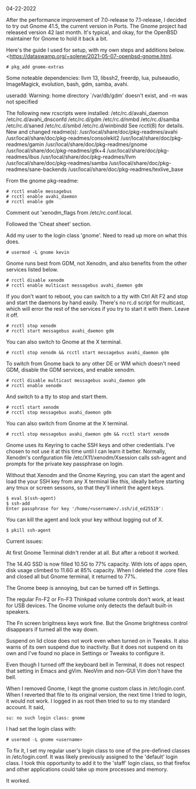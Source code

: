 04-22-2022

After the performance improvement of 7.0-release to 7.1-release, I
decided to try out Gnome 41.5, the current version in Ports. The Gnome
project had released version 42 last month. It's typical, and okay,
for the OpenBSD maintainer for Gnome to hold it back a bit.

Here's the guide I used for setup, with my own steps and additions
below.
<https://dataswamp.org/~solene/2021-05-07-openbsd-gnome.html.

```
# pkg_add gnome-extras
```

Some noteable dependencies: llvm 13, libssh2, freerdp, lua, pulseaudio,
ImageMagick, evolution, bash, gdm, samba, avahi.

useradd: Warning: home directory `/var/db/gdm' doesn't exist, and -m was
not specified

The following new rcscripts were installed: /etc/rc.d/avahi_daemon
/etc/rc.d/avahi_dnsconfd /etc/rc.d/gdm /etc/rc.d/nmbd /etc/rc.d/samba
/etc/rc.d/saned /etc/rc.d/smbd /etc/rc.d/winbindd
See rcctl(8) for details.
New and changed readme(s):
        /usr/local/share/doc/pkg-readmes/avahi
        /usr/local/share/doc/pkg-readmes/consolekit2
        /usr/local/share/doc/pkg-readmes/gamin
        /usr/local/share/doc/pkg-readmes/gnome
        /usr/local/share/doc/pkg-readmes/gtk+4
        /usr/local/share/doc/pkg-readmes/ibus
        /usr/local/share/doc/pkg-readmes/llvm
        /usr/local/share/doc/pkg-readmes/samba
        /usr/local/share/doc/pkg-readmes/sane-backends
        /usr/local/share/doc/pkg-readmes/texlive_base

From the gnome pkg-readme:

```
# rcctl enable messagebus
# rcctl enable avahi_daemon
# rcctl enable gdm
```

Comment out 'xenodm_flags from /etc/rc.conf.local.

Followed the 'Cheat sheet' section.

Add my user to the login class 'gnome'. Need to read up more on what
this does.
```
# usermod -L gnome kevin
```

Gnome runs best from GDM, not Xenodm, and also benefits from the other
services listed below.

```
# rcctl disable xenodm
# rcctl enable multicast messagebus avahi_daemon gdm
```

If you don't want to reboot, you can switch to a tty with Ctrl Alt F2
and stop and start the daemons by hand easily. There's no rc.d script
for multicast, which will error the rest of the services if you try to
start it with them. Leave it off.

```
# rcctl stop xenodm
# rcctl start messagebus avahi_daemon gdm
```

You can also switch to Gnome at the X terminal.

```
# rcctl stop xenodm && rcctl start messagebus avahi_daemon gdm
```

To switch from Gnome back to any other DE or WM which doesn't need GDM,
disable the GDM services, and enable xenodm.

```
# rcctl disable multicast messagebus avahi_daemon gdm
# rcctl enable xenodm
```

And switch to a tty to stop and start them.

```
# rcctl start xenodm
# rcctl stop messagebus avahi_daemon gdm
```

You can also switch from Gnome at the X terminal.

```
# rcctl stop messagebus avahi_daemon gdm && rcctl start xenodm
```

Gnome uses its Keyring to cache SSH keys and other credentials. I've
chosen to not use it at this time until I can learn it
better. Normally, Xenodm's confguration file /etc/X11/xenodm/Xsession
calls ssh-agent and prompts for the private key passphrase on login.

Without that Xenodm and the Gnome Keyring, you can start the agent and
load the your SSH key from any X terminal like this, ideally before
starting any tmux or screen sessons, so that they'll inherit the agent
keys.

```
$ eval $(ssh-agent)
$ ssh-add
Enter passphrase for key '/home/<username>/.ssh/id_ed25519': 
```

You can kill the agent and lock your key without logging out of X.

```
$ pkill ssh-agent
```

Current issues:

At first Gnome Terminal didn't render at all. But after a reboot it
worked.

The 14.4G SSD is now filled 10.5G to 77% capacity. With lots of apps
open, disk usage climbed to 11.6G at 85% capacity. When I deleted the
.core files and closed all but Gnome terminal, it returned to 77%.

The Gnome beep is annoying, but can be turned off in Settings.

The regular Fn-F2 or Fn-F3 Thinkpad volume controls don't work, at
least for USB devices. The Gnome volume only detects the default
built-in speakers.

The Fn screen brigitness keys work fine. But the Gnome brightness
control disappears if turned all the way down.

Suspend on lid close does not work even when turned on in Tweaks. It
also warns of its own suspend due to inactivity. But it does not suspend
on its own and I've found no place in Settings or Tweaks to configure
it.

Even though I turned off the keyboard bell in Terminal, it does not
respect that setting in Emacs and gVim. NeoVim and non-GUI Vim don't
have the bell.


When I removed Gnome, I kept the gnome custom class in /etc/login.conf.
When I reverted that file to its original version, the next time I tried
to login, it would not work. I logged in as root then tried to su to my
standard account. It said,
```
su: no such login class: gnome
```

I had set the login class with:

```
# usermod -L gnome <username>
```

To fix it, I set my regular user's login class to one of the pre-defined
classes in /etc/login.conf. It was likely previously assigned to the
'default' login class. I took this opportunity to add it to the 'staff'
login class, so that firefox and other applications could take up more
processes and memory.

It worked.

